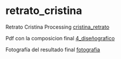 # retrato_cristina
Retrato Cristina Processing
[cristina_retrato](cristina.pde)

Pdf con la composicion final [4_diseñografico](clase_navalon.pdf)

Fotografía del resultado final [fotografia](resultado_final.JPG)

